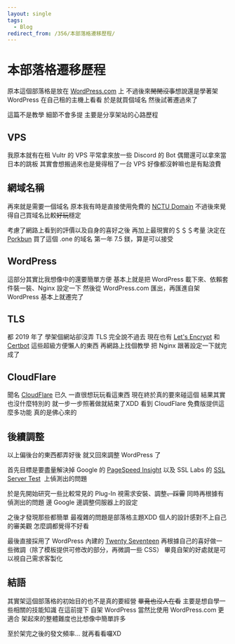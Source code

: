 ```yaml
---
layout: single
tags:
  - Blog
redirect_from: /356/本部落格遷移歷程/
---
```


# 本部落格遷移歷程

原本這個部落格是放在 [WordPress.com](https://wordpress.com/) 上
不過後來~~閒閒沒事~~想說還是學著架 WordPress 在自己租的主機上看看
於是就買個域名 然後試著遷過來了

這篇不是教學
細節不會多提 主要是分享架站的心路歷程

<!--more-->

## VPS

我原本就有在租 Vultr 的 VPS
平常拿來放一些 Discord 的 Bot
偶爾還可以拿來當日本的跳板
其實會想搬過來也是覺得租了一台 VPS 好像都沒幹嘛也是有點浪費

## 網域名稱

再來就是需要一個域名
原本我有時是直接使用免費的 [NCTU Domain](https://nctu.me)
不過後來覺得自己買域名比較~~好玩~~穩定

考慮了網路上看到的評價以及自身的喜好之後
再加上最現實的＄＄＄考量
決定在 [Porkbun](https://porkbun.com/) 買了這個 .one 的域名
第一年 7.5 鎂，算是可以接受

## WordPress

這部分其實比我想像中的還要簡單方便
基本上就是把 WordPress 載下來、依賴套件裝一裝、Nginx 設定一下
然後從 WordPress.com 匯出，再匯進自架 WordPress
基本上就遷完了

## TLS

都 2019 年了
學架個網站卻沒弄 TLS 完全說不過去
現在也有 [Let's Encrypt](https://letsencrypt.org) 和 [Certbot](https://certbot.eff.org) 這些超級方便懶人的東西
再網路上找個教學 把 Nginx 跟著設定一下就完成了

## CloudFlare

聞名 [CloudFlare](https://www.cloudflare.com) 已久
一直很想玩玩看這東西 現在終於真的要來碰這個
結果其實也沒什麼特別的 就一步一步照著做就結束了XDD
看到 CloudFlare 免費版提供這麼多功能
真的是佛心來的

## 後續調整

以上偏後台的東西都弄好後
就又回來調整 WordPress 了

首先目標是要盡量解決掉 Google 的 [PageSpeed Insight](https://developers.google.com/speed/pagespeed/insights/) 以及 SSL Labs 的 [SSL Server Test](https://www.ssllabs.com/ssltest/index.html)  上偵測出的問題

於是先開始研究一些比較常見的 Plug-In
視需求安裝、調整~~、踩雷~~
同時再根據有偵測出的問題
邊 Google 邊調整伺服器上的設定

之後才發現那些都簡單
最複雜的問題是部落格主題XDD
個人的設計感對不上自己的審美觀
怎麼調都覺得不好看

最後直接採用了 WordPress 內建的 [Twenty Seventeen](https://wordpress.org/themes/twentyseventeen/)
再根據自己的喜好做一些微調（除了模板提供可修改的部分，再微調一些 CSS）
畢竟自架的好處就是可以視自己需求客製化

## 結語

其實架這個部落格的初始目的也不是真的要經營
~~畢竟也沒人在看~~
主要是想自學一些相關的技能知識
在這前提下
自架 WordPress 當然比使用 WordPress.com 更適合
架起來的整體難度也比想像中簡單許多

至於架完之後的發文頻率...
就再看看囉XD

